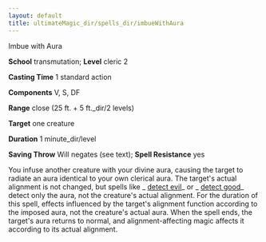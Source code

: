 ```yaml
---
layout: default
title: ultimateMagic_dir/spells_dir/imbueWithAura
---
```

Imbue with Aura

**School** transmutation; **Level** cleric 2

**Casting Time** 1 standard action

**Components** V, S, DF

**Range** close (25 ft. + 5 ft._dir/2 levels)

**Target** one creature

**Duration** 1 minute_dir/level

**Saving Throw** Will negates (see text); **Spell Resistance** yes

You infuse another creature with your divine aura, causing the target to radiate an aura identical to your own clerical aura. The target's actual alignment is not changed, but spells like _ [detect evil](../../spells_dir/detectEvil#_detect-evil)_ or _ [detect good](../../spells_dir/detectGood#_detect-good)_ detect only the aura, not the creature's actual alignment. For the duration of this spell, effects influenced by the target's alignment function according to the imposed aura, not the creature's actual aura. When the spell ends, the target's aura returns to normal, and alignment-affecting magic affects it according to its actual alignment.

